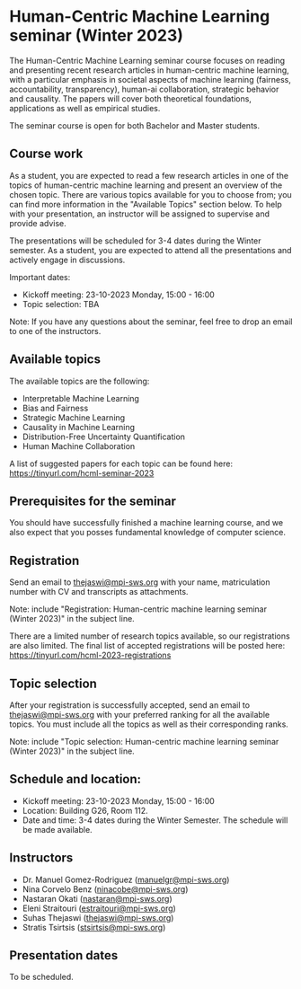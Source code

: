 # Human-Centric Machine Learning seminar (Winter 2023)

The Human-Centric Machine Learning seminar course focuses on reading and presenting
recent research articles in human-centric machine learning, with a particular emphasis in
societal aspects of machine learning (fairness, accountability, transparency),
human-ai collaboration, strategic behavior and causality. The papers will cover
both theoretical foundations, applications as well as empirical studies.

The seminar course is open for both Bachelor and Master students.

## Course work

As a student, you are expected to read a few research articles in one of the
topics of human-centric machine learning and present an overview of the chosen
topic. There are various topics available for you to choose from; you can find
more information in the "Available Topics" section below. To help with your
presentation, an instructor will be assigned to supervise and provide advise.

The presentations will be scheduled for 3-4 dates during the Winter semester. As
a student, you are expected to attend all the presentations and actively
engage in discussions.

Important dates:

- Kickoff meeting: 23-10-2023 Monday, 15:00 - 16:00
- Topic selection: TBA

Note: If you have any questions about the seminar, feel free to drop an email to
one of the instructors.

## Available topics

The available topics are the following:

 - Interpretable Machine Learning
 - Bias and Fairness
 - Strategic Machine Learning
 - Causality in Machine Learning
 - Distribution-Free Uncertainty Quantification
 - Human Machine Collaboration
 
A list of suggested papers for each topic can be found here:
https://tinyurl.com/hcml-seminar-2023 

## Prerequisites for the seminar

You should have successfully finished a machine learning course, and we
also expect that you posses fundamental knowledge of computer science.

## Registration

Send an email to <thejaswi@mpi-sws.org> with your name, matriculation number
with CV and transcripts as attachments.

Note: include "Registration: Human-centric machine learning seminar (Winter
2023)" in the subject line.

There are a limited number of research topics available, so our registrations
are also limited. The final list of accepted registrations will be posted here:
https://tinyurl.com/hcml-2023-registrations

## Topic selection

After your registration is successfully accepted, send an email to
<thejaswi@mpi-sws.org> with your preferred ranking for all the available topics.
You must include all the topics as well as their corresponding ranks.

Note: include "Topic selection: Human-centric machine learning seminar (Winter
2023)" in the subject line.

## Schedule and location:

 - Kickoff meeting: 23-10-2023 Monday, 15:00 - 16:00
 - Location: Building G26, Room 112.
 - Date and time: 3-4 dates during the Winter Semester. The schedule will be
   made available.

## Instructors

- Dr. Manuel Gomez-Rodriguez (manuelgr@mpi-sws.org)
- Nina Corvelo Benz (ninacobe@mpi-sws.org)
- Nastaran Okati (nastaran@mpi-sws.org)
- Eleni Straitouri (estraitouri@mpi-sws.org)
- Suhas Thejaswi (thejaswi@mpi-sws.org)
- Stratis Tsirtsis (stsirtsis@mpi-sws.org)

## Presentation dates

To be scheduled.
